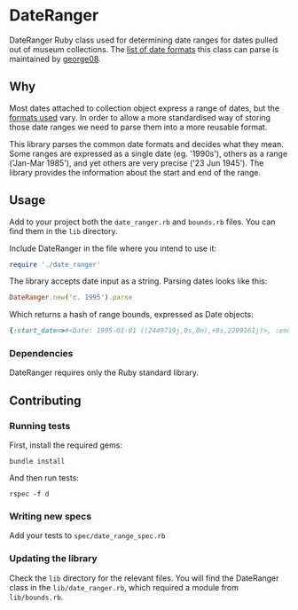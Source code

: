 # DateRanger

DateRanger Ruby class used for determining date ranges for dates pulled out of museum collections. The [list of date formats](https://gist.github.com/george08/4a115d95137827829e1419fcb5c0bd99) this class can parse is maintained by [george08](https://github.com/george08).

## Why

Most dates attached to collection object express a range of dates, but the [formats used](https://gist.github.com/george08/4a115d95137827829e1419fcb5c0bd99) vary. In order to allow a more standardised way of storing those date ranges we need to parse them into a more reusable format.

This library parses the common date formats and decides what they mean. Some ranges are expressed as a single date (eg. '1990s'), others as a range ('Jan-Mar 1985'), and yet others are very precise ('23 Jun 1945'). The library provides the information about the start and end of the range.

## Usage

Add to your project both the `date_ranger.rb` and `bounds.rb` files. You can find them in the `lib` directory.

Include DateRanger in the file where you intend to use it:

```ruby
require './date_ranger'
```

The library accepts date input as a string. Parsing dates looks like this:
```ruby
DateRanger.new('c. 1995').parse
```

Which returns a hash of range bounds, expressed as Date objects:
```ruby
{:start_date=>#<Date: 1995-01-01 ((2449719j,0s,0n),+0s,2299161j)>, :end_date=>#<Date: 1995-12-31 ((2450083j,0s,0n),+0s,2299161j)>}
```

### Dependencies

DateRanger requires only the Ruby standard library.

## Contributing

### Running tests

First, install the required gems:

```
bundle install
```

And then run tests:

```
rspec -f d
```

### Writing new specs

Add your tests to `spec/date_range_spec.rb`

### Updating the library

Check the `lib` directory for the relevant files. You will find the DateRanger class in the `lib/date_ranger.rb`, which required a module from `lib/bounds.rb`.
